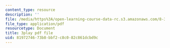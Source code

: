 ```yaml
---
content_type: resource
description: ''
file: /media/https%3A/open-learning-course-data-rc.s3.amazonaws.com/8-334-statistical-mechanics-ii-statistical-physics-of-fields-spring-2014/8197274673b8bbf2c8c082c861dcbd9c_h_YZxQJpPv0.pdf
file_type: application/pdf
resourcetype: Document
title: 3play pdf file
uid: 81972746-73b8-bbf2-c8c0-82c861dcbd9c
---
```

